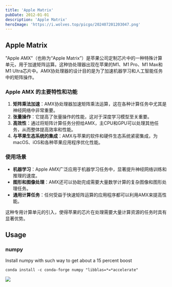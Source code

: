 ```yaml
---
title: 'Apple Matrix'
pubDate: 2012-01-01
description: 'Apple Matrix'
heroImage: 'https://i.wolves.top/picgo/202407201203047.png'
---
```


## Apple Matrix

"Apple AMX"（也称为“Apple Matrix”）是苹果公司定制芯片中的一种特殊计算单元，用于加速矩阵运算。这种协处理器出现在苹果的M1、M1 Pro、M1 Max和M1 Ultra芯片中。AMX协处理器的设计目的是为了加速机器学习和人工智能任务中的矩阵操作。

### Apple AMX 的主要特性和功能

1. **矩阵乘法加速**：AMX协处理器加速矩阵乘法运算，这在各种计算任务中尤其是神经网络中非常重要。
2. **张量操作**：它提高了张量操作的性能，这对于深度学习模型至关重要。
3. **高效性**：通过将矩阵计算任务分担给AMX，主CPU和GPU可以处理其他任务，从而整体提高效率和性能。
4. **与苹果生态系统的集成**：AMX与苹果的软件和硬件生态系统紧密集成，为macOS、iOS和各种苹果应用程序优化性能。

### 使用场景

- **机器学习**：Apple AMX广泛应用于机器学习任务中，显著提升神经网络训练和推理的速度。
- **图形和图像处理**：AMX还可以协助完成需要大量数学计算的复杂图像和图形处理任务。
- **通用计算任务**：任何受益于快速矩阵运算的应用程序都可以利用AMX来提高性能。

这种专用计算单元的引入，使得苹果的芯片在处理需要大量计算资源的任务时具有显著优势。


## Usage

### numpy

Install numpy with such way to get about a 15 percent boost

```shell
conda install -c conda-forge numpy "libblas=*=*accelerate"
```

![](https://i.wolves.top/picgo/202407201321598.png)